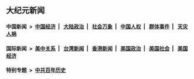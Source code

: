 ## 大纪元新闻

#### 中国新闻 &nbsp;>&nbsp; [中国经济](indexes/ncid283/README.md?08260045) &nbsp;| &nbsp; [大陆政治](indexes/ncid277/README.md?08260045) &nbsp;| &nbsp; [社会万象](indexes/ncid282/README.md?08260045) &nbsp;| &nbsp; [中国人权](indexes/ncid278/README.md?08260045) &nbsp;| &nbsp; [群体事件](indexes/ncid279/README.md?08260045) &nbsp;| &nbsp; [天灾人祸](indexes/ncid280/README.md?08260045)

#### 国际新闻 &nbsp;>&nbsp; [美中关系](indexes/nf1412576/README.md?08260045) &nbsp;| &nbsp; [台湾新闻](indexes/ncid1349361/README.md?08260045) &nbsp;| &nbsp; [香港新闻](indexes/ncid1349362/README.md?08260045) &nbsp;| &nbsp; [美国政治](indexes/ncid1078159/README.md?08260045) &nbsp;| &nbsp; [美国社会](indexes/ncid1078160/README.md?08260045) &nbsp;| &nbsp; [美国经济](indexes/ncid1078158/README.md?08260045)

#### 特别专题 &nbsp;>&nbsp; [中共百年历史](https://github.com/epoch-news/epoch-special/blob/master/README.md?08260045)  
